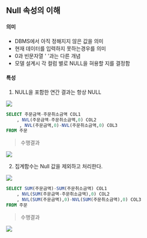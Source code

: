 ## Null 속성의 이해

#### 의미

- DBMS에서 아직 정해지지 않은 값을 의미
- 현재 데이터를 입력하지 못하는경우를 의미
- 0과 빈문자열 ' '과는 다른 개념
- 모델 설계시 각 컬럼 별로 NULL을 혀용할 지를 결정함

#### 특성

1. NULL을 포함한 연간 결과는 항상 NULL

![](https://img1.daumcdn.net/thumb/R1280x0/?scode=mtistory2&fname=https%3A%2F%2Fblog.kakaocdn.net%2Fdn%2FL3w1r%2FbtrHiYsNwnP%2FvKp4orasEbANkbhKH7Ex1k%2Fimg.jpg)


```sql
SELECT 주문금액-주문취소금액 COL1
	, NVL(주문금액-주문취소금액,0) COL2
   	 , NVL(주문금액,0)-NVL(주문취소금액,0) COL3
FROM 주문
```

> 수행결과

![](https://img1.daumcdn.net/thumb/R1280x0/?scode=mtistory2&fname=https%3A%2F%2Fblog.kakaocdn.net%2Fdn%2FBepvD%2FbtrHhb0M2Qd%2FZDEjV8mRColK0pY1eiFCs0%2Fimg.jpg)


2. 집계함수는 Null 값을 제외하고 처리한다.

![](https://img1.daumcdn.net/thumb/R1280x0/?scode=mtistory2&fname=https%3A%2F%2Fblog.kakaocdn.net%2Fdn%2FdXSjR6%2FbtrHfngplq8%2FPkXqxzrCqC4XJd0oY3Ksa1%2Fimg.jpg)

```sql
SELECT SUM(주문금액)-SUM(주문취소금액) COL1
	, NVL(SUM(주문금액-주문취소금액),0) COL2
    , NVL(SUM(주문금액),0)-NVL(SUM(주문취소금액),0) COL3
FROM 주문
```

 > 수행결과

 ![](https://img1.daumcdn.net/thumb/R1280x0/?scode=mtistory2&fname=https%3A%2F%2Fblog.kakaocdn.net%2Fdn%2F2ywx2%2FbtrHiYfrekc%2FlDD7v9klLBEnEdgeRNjUc1%2Fimg.jpg)